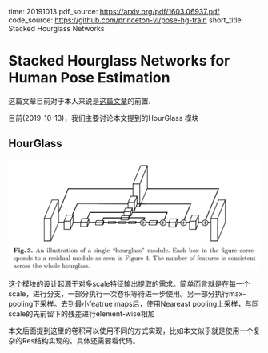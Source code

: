 time: 20191013
pdf_source: https://arxiv.org/pdf/1603.06937.pdf
code_source: https://github.com/princeton-vl/pose-hg-train
short_title: Stacked Hourglass Networks
# Stacked Hourglass Networks for Human Pose Estimation

这篇文章目前对于本人来说是[这篇文章](CornerNet_Detecting_Objects_as_Paired_Keypoints.md)的前置.

目前(2019-10-13)，我们主要讨论本文提到的HourGlass 模块

## HourGlass

![image](res/Hourglass.png)

这个模块的设计起源于对多scale特征输出提取的需求。简单而言就是在每一个scale，进行分支，一部分执行一次卷积等待进一步使用。另一部分执行max-pooling下采样。去到最小featrue maps后，使用Neareast pooling上采样，与同scale的先前留下的残差进行element-wise相加


本文后面提到这里的卷积可以使用不同的方式实现，比如本文似乎就是使用一个复杂的Res结构实现的。具体还需要看代码。